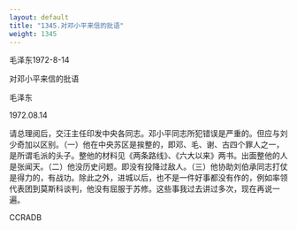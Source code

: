 ```yaml
---
layout: default
title: "1345.对邓小平来信的批语"
weight: 1345
---
```


毛泽东1972-8-14

对邓小平来信的批语

毛泽东

1972.08.14

请总理阅后，交汪主任印发中央各同志。邓小平同志所犯错误是严重的。但应与刘少奇加以区别。（一）他在中央苏区是挨整的，即邓、毛、谢、古四个罪人之一，是所谓毛派的头子。整他的材料见《两条路线》、《六大以来》两书。出面整他的人是张闻天。（二）他没历史问题。即没有投降过敌人。（三）他协助刘伯承同志打仗是得力的，有战功。除此之外，进城以后，也不是一件好事都没有作的，例如率领代表团到莫斯科谈判，他没有屈服于苏修。这些事我过去讲过多次，现在再说一遍。

CCRADB

